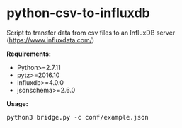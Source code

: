 # python-csv-to-influxdb
Script to transfer data from csv files to an InfluxDB server (https://www.influxdata.com/)

**Requirements:**  
* Python>=2.7.11
* pytz>=2016.10
* influxdb>=4.0.0
* jsonschema>=2.6.0

**Usage:** 
<pre>python3 bridge.py -c conf/example.json</pre>
